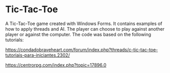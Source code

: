 # Tic-Tac-Toe
A Tic-Tac-Toe game created with Windows Forms. It contains examples of how to apply threads and AI. The player can choose to play against another player or against the computer.
The code was based on the following tutorials:

https://condadobraveheart.com/forum/index.php?threads/c-tic-tac-toe-tutoriais-para-iniciantes.2302/

https://centrorpg.com/index.php?topic=17896.0
